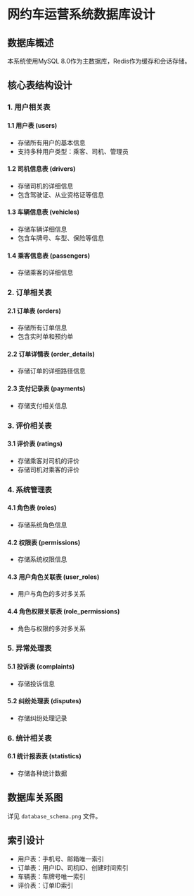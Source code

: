 # 网约车运营系统数据库设计

## 数据库概述
本系统使用MySQL 8.0作为主数据库，Redis作为缓存和会话存储。

## 核心表结构设计

### 1. 用户相关表

#### 1.1 用户表 (users)
- 存储所有用户的基本信息
- 支持多种用户类型：乘客、司机、管理员

#### 1.2 司机信息表 (drivers)
- 存储司机的详细信息
- 包含驾驶证、从业资格证等信息

#### 1.3 车辆信息表 (vehicles)
- 存储车辆详细信息
- 包含车牌号、车型、保险等信息

#### 1.4 乘客信息表 (passengers)
- 存储乘客的详细信息

### 2. 订单相关表

#### 2.1 订单表 (orders)
- 存储所有订单信息
- 包含实时单和预约单

#### 2.2 订单详情表 (order_details)
- 存储订单的详细路径信息

#### 2.3 支付记录表 (payments)
- 存储支付相关信息

### 3. 评价相关表

#### 3.1 评价表 (ratings)
- 存储乘客对司机的评价
- 存储司机对乘客的评价

### 4. 系统管理表

#### 4.1 角色表 (roles)
- 存储系统角色信息

#### 4.2 权限表 (permissions)
- 存储系统权限信息

#### 4.3 用户角色关联表 (user_roles)
- 用户与角色的多对多关系

#### 4.4 角色权限关联表 (role_permissions)
- 角色与权限的多对多关系

### 5. 异常处理表

#### 5.1 投诉表 (complaints)
- 存储投诉信息

#### 5.2 纠纷处理表 (disputes)
- 存储纠纷处理记录

### 6. 统计相关表

#### 6.1 统计报表表 (statistics)
- 存储各种统计数据

## 数据库关系图
详见 `database_schema.png` 文件。

## 索引设计
- 用户表：手机号、邮箱唯一索引
- 订单表：用户ID、司机ID、创建时间索引
- 车辆表：车牌号唯一索引
- 评价表：订单ID索引 